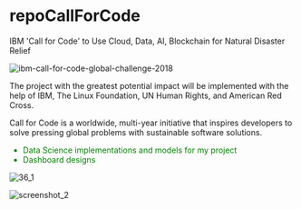 # repoCallForCode

IBM  'Call for Code' to Use Cloud, Data, AI, Blockchain for Natural Disaster Relief

![ibm-call-for-code-global-challenge-2018](https://user-images.githubusercontent.com/30608533/45516332-73862400-b7b3-11e8-8168-99e0627e1a8d.jpg)


The project with the greatest potential impact will be implemented with the help of IBM, The Linux Foundation, UN Human Rights, and American Red Cross.

Call for Code is a worldwide, multi-year initiative that inspires developers to solve pressing global problems with sustainable software solutions.

<font color="green">
  
* <font color="green">Data Science implementations and models for my project</font>
* <font color="green">Dashboard designs</font>

</font>

![36_1](https://user-images.githubusercontent.com/30608533/45514573-57cc4f00-b7ae-11e8-821e-22d2fd65457d.jpg)

![screenshot_2](https://user-images.githubusercontent.com/30608533/45516151-ea6eed00-b7b2-11e8-9b49-a6ee2d5a6705.jpg)




